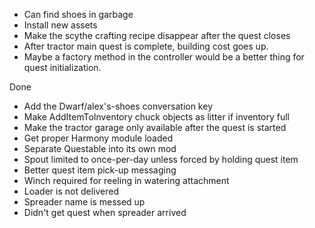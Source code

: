 ﻿
* Can find shoes in garbage
* Install new assets
* Make the scythe crafting recipe disappear after the quest closes
* After tractor main quest is complete, building cost goes up.
* Maybe a factory method in the controller would be a better thing for quest initialization.

Done
* Add the Dwarf/alex's-shoes conversation key
* Make AddItemToInventory chuck objects as litter if inventory full
* Make the tractor garage only available after the quest is started
* Get proper Harmony module loaded
* Separate Questable into its own mod
* Spout limited to once-per-day unless forced by holding quest item
* Better quest item pick-up messaging
* Winch required for reeling in watering attachment
* Loader is not delivered
* Spreader name is messed up
* Didn't get quest when spreader arrived
